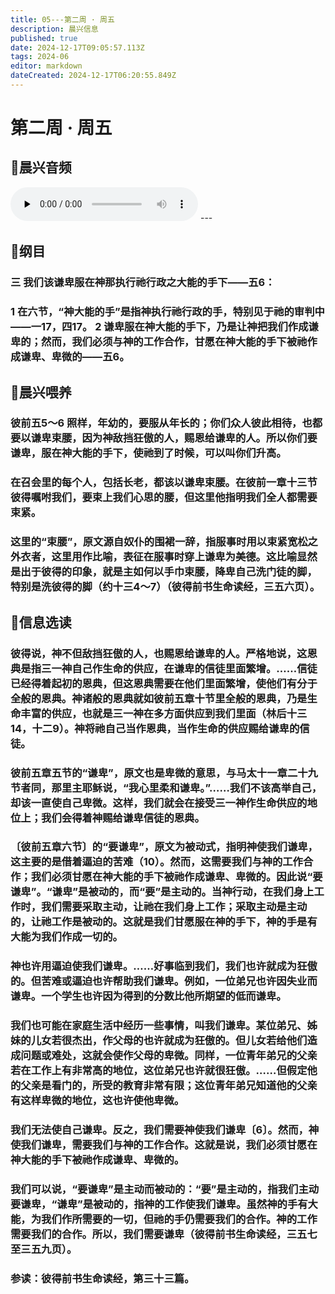 ```yaml
---
title: 05---第二周 · 周五
description: 晨兴信息
published: true
date: 2024-12-17T09:05:57.113Z
tags: 2024-06
editor: markdown
dateCreated: 2024-12-17T06:20:55.849Z
---
```


# 第二周 · 周五
## 🎵晨兴音频
<audio id="audio" controls="" preload="none">
      <source id="mp3" src="/2024-06/week2/week2day5.mp3">
</audio>
---

## 📖纲目

### 三    我们该谦卑服在神那执行祂行政之大能的手下——五6：

### 1    在六节，“神大能的手”是指神执行祂行政的手，特别见于祂的审判中——一17，四17。 2    谦卑服在神大能的手下，乃是让神把我们作成谦卑的；然而，我们必须与神的工作合作，甘愿在神大能的手下被祂作成谦卑、卑微的——五6。

## 📖晨兴喂养

### 彼前五5～6    照样，年幼的，要服从年长的；你们众人彼此相待，也都要以谦卑束腰，因为神敌挡狂傲的人，赐恩给谦卑的人。所以你们要谦卑，服在神大能的手下，使祂到了时候，可以叫你们升高。

### 在召会里的每个人，包括长老，都该以谦卑束腰。在彼前一章十三节彼得嘱咐我们，要束上我们心思的腰，但这里他指明我们全人都需要束紧。

### 这里的“束腰”，原文源自奴仆的围裙一辞，指服事时用以束紧宽松之外衣者，这里用作比喻，表征在服事时穿上谦卑为美德。这比喻显然是出于彼得的印象，就是主如何以手巾束腰，降卑自己洗门徒的脚，特别是洗彼得的脚（约十三4～7）（彼得前书生命读经，三五六页）。

## 📖信息选读

### 彼得说，神不但敌挡狂傲的人，也赐恩给谦卑的人。严格地说，这恩典是指三一神自己作生命的供应，在谦卑的信徒里面繁增。……信徒已经得着起初的恩典，但这恩典需要在他们里面繁增，使他们有分于全般的恩典。神诸般的恩典就如彼前五章十节里全般的恩典，乃是生命丰富的供应，也就是三一神在多方面供应到我们里面（林后十三14，十二9）。神将祂自己当作恩典，当作生命的供应赐给谦卑的信徒。

### 彼前五章五节的“谦卑”，原文也是卑微的意思，与马太十一章二十九节者同，那里主耶稣说，“我心里柔和谦卑。”……我们不该高举自己，却该一直使自己卑微。这样，我们就会在接受三一神作生命供应的地位上；我们会得着神赐给谦卑信徒的恩典。

### 〔彼前五章六节〕的“要谦卑”，原文为被动式，指明神使我们谦卑，这主要的是借着逼迫的苦难（10）。然而，这需要我们与神的工作合作；我们必须甘愿在神大能的手下被祂作成谦卑、卑微的。因此说“要谦卑”。“谦卑”是被动的，而“要”是主动的。当神行动，在我们身上工作时，我们需要采取主动，让祂在我们身上工作；采取主动是主动的，让祂工作是被动的。这就是我们甘愿服在神的手下，神的手是有大能为我们作成一切的。

### 神也许用逼迫使我们谦卑。……好事临到我们，我们也许就成为狂傲的。但苦难或逼迫也许帮助我们谦卑。例如，一位弟兄也许因失业而谦卑。一个学生也许因为得到的分数比他所期望的低而谦卑。

### 我们也可能在家庭生活中经历一些事情，叫我们谦卑。某位弟兄、姊妹的儿女若很杰出，作父母的也许就成为狂傲的。但儿女若给他们造成问题或难处，这就会使作父母的卑微。同样，一位青年弟兄的父亲若在工作上有非常高的地位，这位弟兄也许就很狂傲。……但假定他的父亲是看门的，所受的教育非常有限；这位青年弟兄知道他的父亲有这样卑微的地位，这也许使他卑微。

### 我们无法使自己谦卑。反之，我们需要神使我们谦卑〔6〕。然而，神使我们谦卑，需要我们与神的工作合作。这就是说，我们必须甘愿在神大能的手下被祂作成谦卑、卑微的。

### 我们可以说，“要谦卑”是主动而被动的：“要”是主动的，指我们主动要谦卑，“谦卑”是被动的，指神的工作使我们谦卑。虽然神的手有大能，为我们作所需要的一切，但祂的手仍需要我们的合作。神的工作需要我们的合作。所以，我们需要谦卑（彼得前书生命读经，三五七至三五九页）。

### 参读：彼得前书生命读经，第三十三篇。
<!-- Google tag (gtag.js) -->
<script async src="https://www.googletagmanager.com/gtag/js?id=G-1P8709Z16T"></script>
<script>
  window.dataLayer = window.dataLayer || [];
  function gtag(){dataLayer.push(arguments);}
  gtag('js', new Date());

  gtag('config', 'G-1P8709Z16T');
</script>